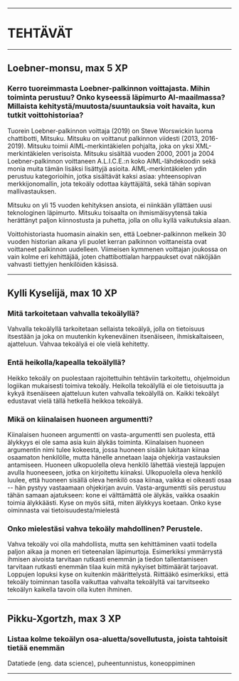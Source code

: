 ------------------------------------------------------------------------------------------

# TEHTÄVÄT

------------------------------------------------------------------------------------------

## Loebner-monsu, max 5 XP

###  Kerro tuoreimmasta Loebner-palkinnon voittajasta. Mihin toiminta perustuu? Onko kyseessä läpimurto AI-maailmassa? Millaista kehitystä/muutosta/suuntauksia voit havaita, kun tutkit voittohistoriaa?

Tuorein Loebner-palkinnon voittaja (2019) on Steve Worswickin luoma chattibotti, Mitsuku.
Mitsuku on voittanut palkinnon viidesti (2013, 2016-2019). Mitsuku toimii AIML-merkintäkielen
pohjalta, joka on yksi XML-merkintäkielen verisoista. Mitsuku sisältää vuoden 2000, 2001 ja 2004
Loebner-palkinnon voittaneen A.L.I.C.E.:n koko AIML-lähdekoodin sekä monia muita tämän lisäksi
lisättyjä asioita. AIML-merkintäkielen ydin perustuu kategorioihin, jotka sisältävät kaksi asiaa:
yhteensopivan merkkijonomallin, jota tekoäly odottaa käyttäjältä, sekä tähän sopivan mallivastauksen.

Mitsuku on yli 15 vuoden kehityksen ansiota, ei niinkään yllättäen uusi teknologinen läpimurto. 
Mitsuku toisaalta on ihmismäisyytensä takia herättänyt paljon kiinnostusta ja puhetta, jolla on
ollu kyllä vaikutuksia alaan.

Voittohistoriasta huomasin ainakin sen, että Loebner-palkinnon melkein 30 vuoden historian aikana
yli puolet kerran palkinnon voittaneista ovat voittaneet palkinnon uudelleen. Viimeisen kymmenen
voittajan joukossa on vain kolme eri kehittäjää, joten chattibottialan harppaukset ovat näköjään
vahvasti tiettyjen henkilöiden käsissä. 

------------------------------------------------------------------------------------------

## Kylli Kyselijä, max 10 XP

### Mitä tarkoitetaan vahvalla tekoälyllä?

Vahvalla tekoälyllä tarkoitetaan sellaista tekoälyä, jolla on tietoisuus itsestään ja joka on
muutenkin kykeneväinen itsenäiseen, ihmiskaltaiseen, ajatteluun. Vahvaa tekoälyä ei ole vielä kehitetty.

### Entä heikolla/kapealla tekoälyllä?

Heikko tekoäly on puolestaan rajoitettuihin tehtäviin tarkoitettu, ohjelmoidun logiikan mukaisesti toimiva
tekoäly. Heikolla tekoälyllä ei ole tietoisuutta ja kykyä itsenäiseen ajatteluun kuten vahvalla tekoälyllä on.
Kaikki tekoälyt edustavat vielä tällä hetkellä heikkoa tekoälyä. 

### Mikä on kiinalaisen huoneen argumentti?

Kiinalaisen huoneen argumentti on vasta-argumentti sen puolesta, että älykkyys ei ole sama
asia kuin älykäs toiminta. Kiinalaisen huoneen argumentin nimi tulee kokeesta, jossa huoneen sisään
lukitaan kiinaa osaamaton henkilölle, mutta hänelle annetaan laaja ohjekirja vastauksien antamiseen.
Huoneen ulkopuolella oleva henkilö lähettää viestejä lappujen avulla huoneeseen, jotka on kirjoitettu
kiinaksi. Ulkopuolella oleva henkilö luulee, että huoneen sisällä oleva henkilö osaa kiinaa, vaikka ei
oikeasti osaa -- hän pystyy vastaamaan ohjekirjan avuin. Vasta-argumentti siis perustuu tähän samaan
ajatukseen: kone ei välttämättä ole älykäs, vaikka osaakin toimia älykkäästi. Kyse on myös siitä, miten
älykkyys koetaan. Onko kyse oiminnasta vai tietoisuudesta/mielestä

### Onko mielestäsi vahva tekoäly mahdollinen? Perustele.

Vahva tekoäly voi olla mahdollista, mutta sen kehittäminen vaatii todella paljon aikaa ja monen eri tieteenalan
läpimurtoja. Esimerkiksi ymmärrystä ihmisen aivoista tarvitaan rutkasti enemmän ja tiedon tallentamiseen tarvitaan
rutkasti enemmän tilaa kuin mitä nykyiset bittimäärät tarjoavat. Loppujen lopuksi kyse on kuitenkin määrittelystä.
Riittääkö esimerkiksi, että tekoäly toiminnan tasolla vaikuttaa vahvalta tekoälyltä vai tarvitseeko tekoälyn kaikella
tavoin olla kuten ihminen.

------------------------------------------------------------------------------------------

## Pikku-Xgortzh, max 3 XP

### Listaa kolme tekoälyn osa-aluetta/sovellutusta, joista tahtoisit tietää enemmän

Datatiede (eng. data science), puheentunnistus, koneoppiminen

------------------------------------------------------------------------------------------